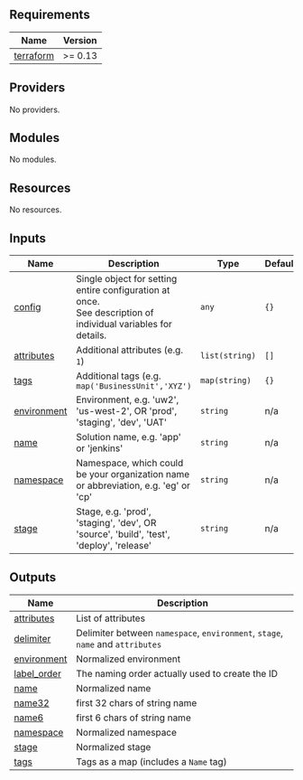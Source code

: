 <!-- BEGIN_TF_DOCS -->
## Requirements

| Name | Version |
|------|---------|
| <a name="requirement_terraform"></a> [terraform](#requirement\_terraform) | >= 0.13 |

## Providers

No providers.

## Modules

No modules.

## Resources

No resources.

## Inputs

| Name | Description | Type | Default | Required |
|------|-------------|------|---------|:--------:|
| <a name="input_config"></a> [config](#input\_config) | Single object for setting entire configuration at once.<br>See description of individual variables for details. | `any` | `{}` | no |
| <a name="input_attributes"></a> [attributes](#input\_attributes) | Additional attributes (e.g. `1`) | `list(string)` | `[]` | no |
| <a name="input_tags"></a> [tags](#input\_tags) | Additional tags (e.g. `map('BusinessUnit','XYZ')` | `map(string)` | `{}` | no |
| <a name="input_environment"></a> [environment](#input\_environment) | Environment, e.g. 'uw2', 'us-west-2', OR 'prod', 'staging', 'dev', 'UAT' | `string` | n/a | yes |
| <a name="input_name"></a> [name](#input\_name) | Solution name, e.g. 'app' or 'jenkins' | `string` | n/a | yes |
| <a name="input_namespace"></a> [namespace](#input\_namespace) | Namespace, which could be your organization name or abbreviation, e.g. 'eg' or 'cp' | `string` | n/a | yes |
| <a name="input_stage"></a> [stage](#input\_stage) | Stage, e.g. 'prod', 'staging', 'dev', OR 'source', 'build', 'test', 'deploy', 'release' | `string` | n/a | yes |

## Outputs

| Name | Description |
|------|-------------|
| <a name="output_attributes"></a> [attributes](#output\_attributes) | List of attributes |
| <a name="output_delimiter"></a> [delimiter](#output\_delimiter) | Delimiter between `namespace`, `environment`, `stage`, `name` and `attributes` |
| <a name="output_environment"></a> [environment](#output\_environment) | Normalized environment |
| <a name="output_label_order"></a> [label\_order](#output\_label\_order) | The naming order actually used to create the ID |
| <a name="output_name"></a> [name](#output\_name) | Normalized name |
| <a name="output_name32"></a> [name32](#output\_name32) | first 32 chars of string name |
| <a name="output_name6"></a> [name6](#output\_name6) | first 6 chars of string name |
| <a name="output_namespace"></a> [namespace](#output\_namespace) | Normalized namespace |
| <a name="output_stage"></a> [stage](#output\_stage) | Normalized stage |
| <a name="output_tags"></a> [tags](#output\_tags) | Tags as a map (includes a `Name` tag) |
<!-- END_TF_DOCS -->